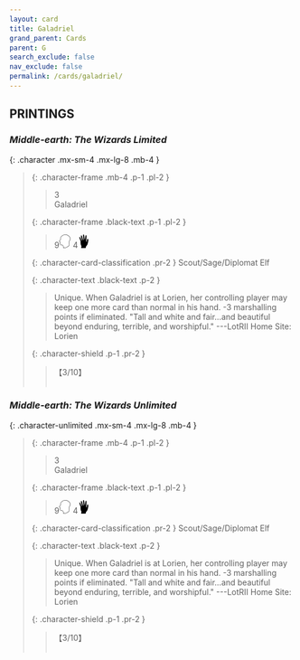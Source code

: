 ```yaml
---
layout: card
title: Galadriel
grand_parent: Cards
parent: G
search_exclude: false
nav_exclude: false
permalink: /cards/galadriel/
---
```


## PRINTINGS


### _Middle-earth: The Wizards Limited_

{: .character .mx-sm-4 .mx-lg-8 .mb-4 }
> {: .character-frame .mb-4 .p-1 .pl-2 }
> > <div class="card-mp">3</div>
> > <div class="character-card-name">Galadriel</div>
>
> {: .character-frame .black-text .p-1 .pl-2 }
> > 9![](/assets/images/mind.svg) 4![](/assets/images/di.svg)
>
> {: .character-card-classification .pr-2 }
> Scout/Sage/Diplomat Elf
>
> {: .character-text .black-text .p-2 }
> > Unique. When Galadriel is at Lorien, her controlling player may keep one more card than normal in his hand. -3 marshalling points if eliminated.  "Tall and white and fair...and beautiful beyond enduring, terrible, and worshipful." ---LotRII  Home Site: Lorien 
>
> {: .character-shield .p-1 .pr-2 }
> > <div class="card-shield">【3/10】</div>
> > <div class="card-corruption">&nbsp;</div>

### _Middle-earth: The Wizards Unlimited_

{: .character-unlimited .mx-sm-4 .mx-lg-8 .mb-4 }
> {: .character-frame .mb-4 .p-1 .pl-2 }
> > <div class="card-mp">3</div>
> > <div class="character-card-name">Galadriel</div>
>
> {: .character-frame .black-text .p-1 .pl-2 }
> > 9![](/assets/images/mind.svg) 4![](/assets/images/di.svg)
>
> {: .character-card-classification .pr-2 }
> Scout/Sage/Diplomat Elf
>
> {: .character-text .black-text .p-2 }
> > Unique. When Galadriel is at Lorien, her controlling player may keep one more card than normal in his hand. -3 marshalling points if eliminated.  "Tall and white and fair...and beautiful beyond enduring, terrible, and worshipful." ---LotRII  Home Site: Lorien 
>
> {: .character-shield .p-1 .pr-2 }
> > <div class="card-shield">【3/10】</div>
> > <div class="card-corruption">&nbsp;</div>
